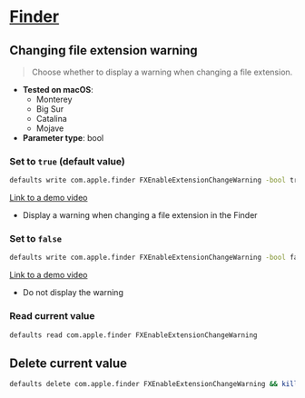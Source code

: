 # [Finder](../readme.md)

## Changing file extension warning

> Choose whether to display a warning when changing a file extension.

- **Tested on macOS**:
  * Monterey
  * Big Sur
  * Catalina
  * Mojave
- **Parameter type**: bool

### Set to `true` (default value)
```bash
defaults write com.apple.finder FXEnableExtensionChangeWarning -bool true && killall Finder
```
[Link to a demo video](true.mp4)
- Display a warning when changing a file extension in the Finder

### Set to `false`
```bash
defaults write com.apple.finder FXEnableExtensionChangeWarning -bool false && killall Finder
```
[Link to a demo video](false.mp4)
- Do not display the warning

### Read current value
```bash
defaults read com.apple.finder FXEnableExtensionChangeWarning
```

## Delete current value
```bash
defaults delete com.apple.finder FXEnableExtensionChangeWarning && killall Finder
```
